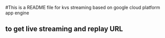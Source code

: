 #This is a README file for kvs streaming based on google cloud platform app engine
## to get live streaming and replay URL

